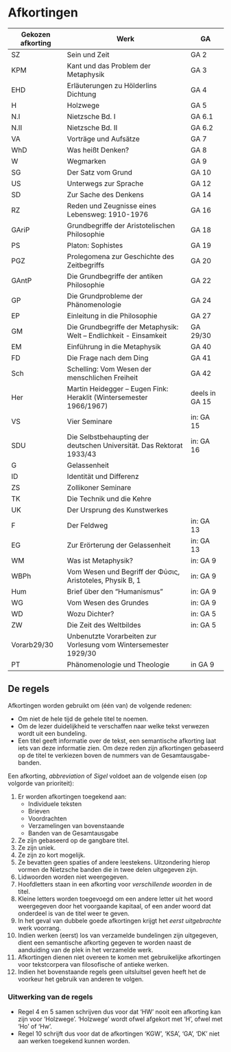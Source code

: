 # Afkortingen

| Gekozen afkorting | Werk                                                              | GA |
| ----------------- | -------------------------------------------------------------------- | ---------------- |
| SZ                | Sein und Zeit                                                        | GA 2           |
| KPM               | Kant und das Problem der Metaphysik                                  | GA 3             |
| EHD               | Erläuterungen zu Hölderlins Dichtung                                 | GA 4             |
| H                 | Holzwege                                                             | GA 5        |
| N.I               | Nietzsche Bd. I                                                      | GA 6.1      |
| N.II              | Nietzsche Bd. II                                                     | GA 6.2      |
| VA                | Vorträge und Aufsätze                                                | GA 7        |
| WhD               | Was heißt Denken?                                                    | GA 8        |
| W                 | Wegmarken                                                            | GA 9             |
| SG                | Der Satz vom Grund                                                   | GA 10       |
| US                | Unterwegs zur Sprache                                                | GA 12       |
| SD                | Zur Sache des Denkens                                                | GA 14       |
| RZ                | Reden und Zeugnisse eines Lebensweg: 1910-1976                       | GA 16            |
| GAriP             | Grundbegriffe der Aristotelischen Philosophie                        | GA 18            |
| PS                | Platon: Sophistes                                                    | GA 19            |
| PGZ               | Prolegomena zur Geschichte des Zeitbegriffs                          | GA 20            |
| GAntP             | Die Grundbegriffe der antiken Philosophie                            | GA 22            |
| GP                | Die Grundprobleme der Phänomenologie                                 | GA 24            |
| EP                | Einleitung in die Philosophie                                        | GA 27            |
| GM                | Die Grundbegriffe der Metaphysik: Welt – Endlichkeit - Einsamkeit    | GA 29/30         |
| EM                | Einführung in die Metaphysik                                         | GA 40       |
| FD                | Die Frage nach dem Ding                                              | GA 41       |
| Sch               | Schelling: Vom Wesen der menschlichen Freiheit                       | GA 42            |
| Her               | Martin Heidegger – Eugen Fink: Heraklit (Wintersemester 1966/1967)   | deels in GA 15   |
| VS                | Vier Seminare                                                        | in: GA 15        |
| SDU               | Die Selbstbehaupting der deutschen Universität. Das Rektorat 1933/43 | in: GA 16        |
| G                 | Gelassenheit                                                         |             |
| ID                | Identität und Differenz                                              |             |
| ZS                | Zollikoner Seminare                  |                  |
| TK                | Die Technik und die Kehre                                            |                  |
| UK                | Der Ursprung des Kunstwerkes                                         |                  |
| F                 | Der Feldweg                                                          | in: GA 13    |
| EG                | Zur Erörterung der Gelassenheit                                      | in: GA 13    |
| WM                | Was ist Metaphysik?                                                  | in: GA 9     |
| WBPh              | Vom Wesen und Begriff der Φὐσις, Aristoteles, Physik B, 1            | in: GA 9     |
| Hum               | Brief über den “Humanismus”                                          | in: GA 9         |
| WG                | Vom Wesen des Grundes                                                | in: GA 9         |
| WD                | Wozu Dichter?                                                        | in: GA 5         |
| ZW                | Die Zeit des Weltbildes                                              | in: GA 5         |
| Vorarb29/30       | Unbenutzte Vorarbeiten zur Vorlesung vom Wintersemester 1929/30      |                  |
| PT | Phänomenologie und Theologie | in GA 9 |

## De regels
Afkortingen worden gebruikt om (één van) de volgende redenen:
- Om niet de hele tijd de gehele titel te noemen.
- Om de lezer duidelijkheid te verschaffen naar welke tekst verwezen wordt uit een bundeling.
- Een titel geeft informatie over de tekst, een semantische afkorting laat iets van deze informatie zien. Om deze reden zijn afkortingen gebaseerd op de titel te verkiezen boven de nummers van de Gesamtausgabe-banden.

Een afkorting, *abbreviation* of *Sigel* voldoet aan de volgende eisen (op volgorde van prioriteit):
1. Er worden afkortingen toegekend aan:
	- Individuele teksten
	- Brieven
	- Voordrachten
	- Verzamelingen van bovenstaande
	- Banden van de Gesamtausgabe
1. Ze zijn gebaseerd op de gangbare titel.
2. Ze zijn uniek.
3. Ze zijn zo kort mogelijk.
4. Ze bevatten geen spaties of andere leestekens. Uitzondering hierop vormen de Nietzsche banden die in twee delen uitgegeven zijn.
5. Lidwoorden worden niet weergegeven.
6. Hoofdletters staan in een afkorting voor *verschillende woorden* in de titel.
7. Kleine letters worden toegevoegd om een andere letter uit het woord weergegeven door het voorgaande kapitaal, of een ander woord dat onderdeel is van de titel weer te geven.
8. In het geval van dubbele goede afkortingen krijgt het *eerst uitgebrachte* werk voorrang.
9. Indien werken (eerst) los van verzamelde bundelingen zijn uitgegeven, dient een semantische afkorting gegeven te worden naast de aanduiding van de plek in het verzamelde werk.
10. Afkortingen dienen niet overeen te komen met gebruikelijke afkortingen voor tekstcorpera van filosofische of antieke werken.
11. Indien het bovenstaande regels geen uitsluitsel geven heeft het de voorkeur het gebruik van anderen te volgen.

### Uitwerking van de regels

- Regel 4 en 5 samen schrijven dus voor dat ‘HW’ nooit een afkorting kan zijn voor ‘Holzwege’. ‘Holzwege’ wordt ofwel afgekort met ‘H’, ofwel met ‘Ho’ of ‘Hw’.
- Regel 10 schrijft dus voor dat de afkortingen ‘KGW’, ‘KSA’, ‘GA’, ‘DK’ niet aan werken toegekend kunnen worden.